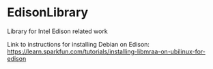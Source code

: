 # EdisonLibrary

Library for Intel Edison related work

Link to instructions for installing Debian on Edison:
https://learn.sparkfun.com/tutorials/installing-libmraa-on-ubilinux-for-edison

